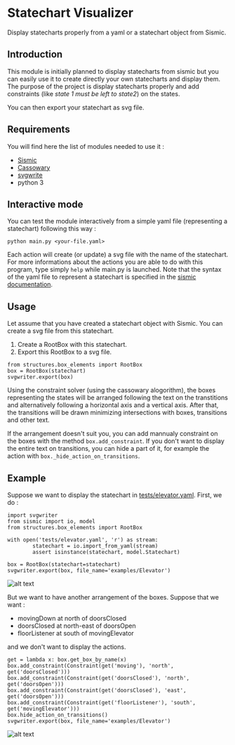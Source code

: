 # Statechart Visualizer
Display statecharts properly from a yaml or a statechart object from Sismic.

## Introduction
This module is initially planned to display statecharts from sismic but you can
easily use it to create directly your own statecharts and display them. The purpose of the
project is display statecharts properly and add constraints (like *state 1 must be left to state2*)
on the states.

You can then export your statechart as svg file.

## Requirements
You will find here the list of modules needed to use it :

- [Sismic](https://github.com/AlexandreDecan/sismic)
- [Cassowary](https://github.com/pybee/cassowary)
- [svgwrite](https://github.com/biazzotto/svgwrite)
- python 3

## Interactive mode
You can test the module interactively from a simple yaml file (representing
a statechart) following this way :
```
python main.py <your-file.yaml>
```

Each action will create (or update) a svg file with the name of the statechart.
For more informations about the actions you are able to do with this program, type simply `help` while 
main.py is launched.
Note that the syntax of the yaml file to represent a statechart is specified in the [sismic documentation](http://sismic.readthedocs.io/en/master/format.html#defining-statecharts-in-yaml).

## Usage

Let assume that you have created a statechart object with Sismic. You can create a svg file from this statechart.

1. Create a RootBox with this statechart.
2. Export this RootBox to a svg file.

```
from structures.box_elements import RootBox
box = RootBox(statechart)
svgwriter.export(box)
```
Using the constraint solver (using the cassowary alogorithm), the boxes representing the states will be arranged
following the text on the transtitions and alternatively following a horizontal axis and a vertical axis.
After that, the transitions will be drawn minimizing intersections with boxes, transitions and other text.

If the arrangement doesn't suit you, you can add mannualy constraint on the boxes with the method `box.add_constraint`.
If you don't want to display the entire text on transitions, you can hide a part of it, for example the action with 
`box._hide_action_on_transitions`.

## Example

Suppose we want to display the statechart in [tests/elevator.yaml](https://github.com/radioGiorgio/statechart-visualizer/blob/master/tests/elevator.yaml).
First, we do :
```
import svgwriter
from sismic import io, model
from structures.box_elements import RootBox

with open('tests/elevator.yaml', 'r') as stream:
        statechart = io.import_from_yaml(stream)
        assert isinstance(statechart, model.Statechart)

box = RootBox(statechart=statechart)
svgwriter.export(box, file_name='examples/Elevator')
```

![alt text](https://cdn.rawgit.com/radioGiorgio/statechart-visualizer/master/examples/Elevator_simple.svg)

But we want to have another arrangement of the boxes.
Suppose that we want :
- movingDown at north of doorsClosed
- doorsClosed at north-east of doorsOpen
- floorListener at south of movingElevator

and we don't want to display the actions.

```
get = lambda x: box.get_box_by_name(x)
box.add_constraint(Constraint(get('moving'), 'north', get('doorsClosed')))
box.add_constraint(Constraint(get('doorsClosed'), 'north', get('doorsOpen')))
box.add_constraint(Constraint(get('doorsClosed'), 'east', get('doorsOpen')))
box.add_constraint(Constraint(get('floorListener'), 'south', get('movingElevator')))
box.hide_action_on_transitions()
svgwriter.export(box, file_name='examples/Elevator')
```

![alt text](https://cdn.rawgit.com/radioGiorgio/statechart-visualizer/master/examples/Elevator.svg)

